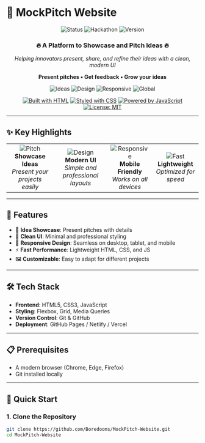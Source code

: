 # 🎤 MockPitch Website

<div align="center">
  <img src="https://img.shields.io/badge/🚀_Status-Live-brightgreen" alt="Status">
  <img src="https://img.shields.io/badge/🏆_Hackathon-IdeaPitch-blue" alt="Hackathon">
  <img src="https://img.shields.io/badge/⭐_Version-1.0.0-gold" alt="Version">
</div>

<div align="center">
  <h3>🔥 A Platform to Showcase and Pitch Ideas 🔥</h3>
  <p><em>Helping innovators present, share, and refine their ideas with a clean, modern UI</em></p>
  <p><strong>Present pitches • Get feedback • Grow your ideas</strong></p>
</div>

<div align="center">
  <img src="https://img.shields.io/badge/💡_Ideas-Creativity-purple" alt="Ideas">
  <img src="https://img.shields.io/badge/🖼️_Design-Clean_UI-orange" alt="Design">
  <img src="https://img.shields.io/badge/📱_Responsive-Mobile_Friendly-red" alt="Responsive">
  <img src="https://img.shields.io/badge/🌍_Reach-Global-green" alt="Global">
</div>

<div align="center">
  
[![Built with HTML](https://img.shields.io/badge/Built%20with-HTML5-E34F26.svg?style=for-the-badge&logo=html5)](https://developer.mozilla.org/en-US/docs/Web/HTML)
[![Styled with CSS](https://img.shields.io/badge/Styled%20with-CSS3-1572B6.svg?style=for-the-badge&logo=css3)](https://developer.mozilla.org/en-US/docs/Web/CSS)
[![Powered by JavaScript](https://img.shields.io/badge/Powered%20by-JavaScript-F7DF1E.svg?style=for-the-badge&logo=javascript)](https://developer.mozilla.org/en-US/docs/Web/JavaScript)
[![License: MIT](https://img.shields.io/badge/License-MIT-yellow.svg?style=for-the-badge)](https://opensource.org/licenses/MIT)

</div>

---

## ✨ Key Highlights

<div align="center">
  <table>
    <tr>
      <td align="center">
        <img src="https://img.shields.io/badge/💡-Pitch_Ideas-gold?style=for-the-badge" alt="Pitch">
        <br><strong>Showcase Ideas</strong>
        <br><em>Present your projects easily</em>
      </td>
      <td align="center">
        <img src="https://img.shields.io/badge/🎨-Clean_Design-blue?style=for-the-badge" alt="Design">
        <br><strong>Modern UI</strong>
        <br><em>Simple and professional layouts</em>
      </td>
      <td align="center">
        <img src="https://img.shields.io/badge/📱-Responsive-green?style=for-the-badge" alt="Responsive">
        <br><strong>Mobile Friendly</strong>
        <br><em>Works on all devices</em>
      </td>
      <td align="center">
        <img src="https://img.shields.io/badge/⚡-Fast_Loading-orange?style=for-the-badge" alt="Fast">
        <br><strong>Lightweight</strong>
        <br><em>Optimized for speed</em>
      </td>
    </tr>
  </table>
</div>

---

## 🚀 Features

- 📄 **Idea Showcase**: Present pitches with details  
- 🎨 **Clean UI**: Minimal and professional styling  
- 📱 **Responsive Design**: Seamless on desktop, tablet, and mobile  
- ⚡ **Fast Performance**: Lightweight HTML, CSS, and JS  
- 🖼️ **Customizable**: Easy to adapt for different projects  

---

## 🛠 Tech Stack

- **Frontend**: HTML5, CSS3, JavaScript  
- **Styling**: Flexbox, Grid, Media Queries  
- **Version Control**: Git & GitHub  
- **Deployment**: GitHub Pages / Netlify / Vercel  

---

## 📋 Prerequisites

- A modern browser (Chrome, Edge, Firefox)  
- Git installed locally  

---

## 🚀 Quick Start

### 1. Clone the Repository
```bash
git clone https://github.com/Boredooms/MockPitch-Website.git
cd MockPitch-Website
